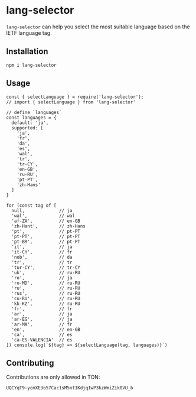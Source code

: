 # lang-selector

`lang-selector` can help you select the most suitable language based on the IETF language tag.

## Installation

```
npm i lang-selector
```

## Usage
```
const { selectLanguage } = require('lang-selector');
// import { selectLanguage } from 'lang-selector'

// define `languages`
const languages = {
  default: 'ja',
  supported: [
    'ja',
    'fr',
    'da',
    'es',
    'wal',
    'tr',
    'tr-CY',
    'en-GB',
    'ru-RU',
    'pt-PT',
    'zh-Hans'
  ]
}

for (const tag of [
  null,             // ja
  'wal',            // wal
  'af-ZA',          // en-GB
  'zh-Hant',        // zh-Hans
  'pt',             // pt-PT
  'pt-PT',          // pt-PT
  'pt-BR',          // pt-PT
  'it',             // ja
  'it-CH',          // fr
  'nob',            // da
  'tr',             // tr
  'tur-CY',         // tr-CY
  'uk',             // ru-RU
  'ro',             // ja
  'ro-MD',          // ru-RU
  'ru',             // ru-RU
  'rus',            // ru-RU
  'cu-RU',          // ru-RU
  'kk-KZ',          // ru-RU
  'fr',             // fr
  'ar',             // ja
  'ar-EG',          // ja
  'ar-MA',          // fr
  'en',             // en-GB
  'ca',             // es
  'ca-ES-VALENCIA'  // es
]) console.log(`${tag} => ${selectLanguage(tag, languages)}`)
```

## Contributing
Contributions are only allowed in TON:
```
UQCYqT9-ycmXE3o57Cac1sM5ntIKdjqIwP3kzWmiZik0VU_b
```
